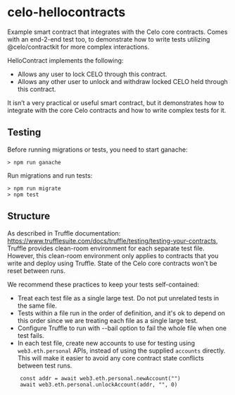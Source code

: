 # celo-hellocontracts

Example smart contract that integrates with the Celo core contracts. Comes with an end-2-end test too, to demonstrate
how to write tests utilizing @celo/contractkit for more complex interactions.

HelloContract implements the following:
* Allows any user to lock CELO through this contract.
* Allows any other user to unlock and withdraw locked CELO held through this contract.

It isn’t a very practical or useful smart contract, but it demonstrates how to integrate with the core Celo contracts and how to write complex tests for it.

## Testing

Before running migrations or tests, you need to start ganache:
```
> npm run ganache
```

Run migrations and run tests:
```
> npm run migrate
> npm test
```

## Structure

As described in Truffle documentation: https://www.trufflesuite.com/docs/truffle/testing/testing-your-contracts,
Truffle provides clean-room environment for each separate test file. However, this clean-room environment only applies
to contracts that you write and deploy using Truffle. State of the Celo core contracts won't be reset between runs.

We recommend these practices to keep your tests self-contained:
* Treat each test file as a single large test. Do not put unrelated tests in the same file.
* Tests within a file run in the order of definition, and it's ok to depend on this order since
we are treating each file as a single large test.
* Configure Truffle to run with --bail option to fail the whole file when one test fails.
* In each test file, create new accounts to use for testing using `web3.eth.personal` APIs, instead of
using the supplied `accounts` directly. This will make it easier to avoid any core contract state conflicts
between test runs.
```
	const addr = await web3.eth.personal.newAccount("")
	await web3.eth.personal.unlockAccount(addr, "", 0)
```

